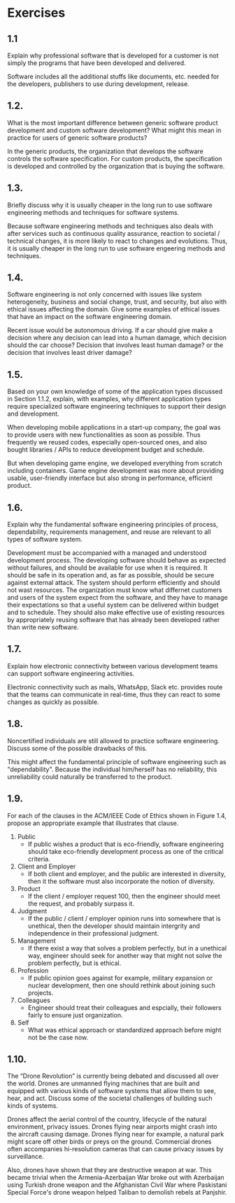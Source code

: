 # Exercises

## 1.1

Explain why professional software that is developed for a customer is not simply the programs that have been developed and delivered.

Software includes all the additional stuffs like documents, etc. needed for the developers, publishers to use during development, release.

## 1.2.

What is the most important difference between generic software product development and custom software development? What might this mean in practice for users of generic software products?

In the generic products, the organization that develops the software controls the software specification. For custom products, the specification is developed and controlled by the organization that is buying the software.

## 1.3.

Briefly discuss why it is usually cheaper in the long run to use software engineering methods and techniques for software systems.

Because software engineering methods and techniques also deals with after services such as continuous quality assurance, reaction to societal / technical changes, it is more likely to react to changes and evolutions. Thus, it is usually cheaper in the long run to use software engeering methods and techniques.

## 1.4.

Software engineering is not only concerned with issues like system heterogeneity, business and social change, trust, and security, but also with ethical issues affecting the domain. Give some examples of ethical issues that have an impact on the software engineering domain.

Recent issue would be autonomous driving. If a car should give make a decision where any decision can lead into a human damage, which decision should the car choose? Decision that involves least human damage? or the decision that involves least driver damage?

## 1.5.

Based on your own knowledge of some of the application types discussed in Section 1.1.2, explain, with examples, why different application types require specialized software engineering techniques to support their design and development.

When developing mobile applications in a start-up company, the goal was to provide users with new functionalities as soon as possible. Thus frequently we reused codes, especially open-sourced ones, and also bought libraries / APIs to reduce development budget and schedule.

But when developing game engine, we developed everything from scratch including containers. Game engine development was more about providing usable, user-friendly interface but also strong in performance, efficient product.

## 1.6.

Explain why the fundamental software engineering principles of process, dependability, requirements management, and reuse are relevant to all types of software system.

Development must be accompanied with a managed and understood development process. The developing software should behave as expected without failures, and should be available for use when it is required. It should be safe in its operation and, as far as possible, should be secure against external attack. The system should perform efficiently and should not wast resources. The organization must know what differnet customers and users of the system expect from the software, and they have to manage their expectations so that a useful system can be delivered within budget and to schedule. They should also make effective use of existing resources by appropriately reusing software that has already been developed rather than write new software.

## 1.7.

Explain how electronic connectivity between various development teams can support software engineering activities.

Electronic connectivity such as mails, WhatsApp, Slack etc. provides route that the teams can communicate in real-time, thus they can react to some changes as quickly as possible.

## 1.8.

Noncertified individuals are still allowed to practice software engineering. Discuss some of the possible drawbacks of this.

This might affect the fundamental principle of software engineering such as "dependability". Because the individual him/herself has no reliability, this unreliability could naturally be transferred to the product.

## 1.9.

For each of the clauses in the ACM/IEEE Code of Ethics shown in Figure 1.4, propose an appropriate example that illustrates that clause.

1. Public
	* If public wishes a product that is eco-friendly, software engineering should take eco-friendly development process as one of the critical criteria.
2. Client and Employer
	* If both client and employer, and the public are interested in diversity, then it the software must also incorporate the notion of diversity.
3. Product
	* If the client / employer request 100, then the engineer should meet the request, and probably surpass it.
4. Judgment
	* If the public / client / employer opinion runs into somewhere that is unethical, then the developer should maintain intergrity and independence in their professional judgment.
5. Management
	* If there exist a way that solves a problem perfectly, but in a unethical way, engineer should seek for another way that might not solve the problem perfectly, but is ethical.
6. Profession
	* If public opinion goes against for example, military expansion or nuclear development, then one should rethink about joining such projects.
7. Colleagues
	* Engineer should treat their colleagues and espcially, their followers fairly to ensure just organization.
8. Self
	* What was ethical approach or standardized approach before might not be the case now.

## 1.10.

The “Drone Revolution” is currently being debated and discussed all over the world. Drones are unmanned flying machines that are built and equipped with various kinds of software systems that allow them to see, hear, and act. Discuss some of the societal challenges of building such kinds of systems.

Drones affect the aerial control of the country, lifecycle of the natural environment, privacy issues. Drones flying near airports might crash into the aircraft causing damage. Drones flying near for example, a natural park might scare off other birds or preys on the ground. Commercial drones often accompanies hi-resolution cameras that can cause privacy issues by surveillance.

Also, drones have shown that they are destructive weapon at war. This became trivial when the Armenia-Azerbaijan War broke out with Azerbaijan using Turkish drone weapon and the Afghanistan Civil War where Paskistani Special Force's drone weapon helped Taliban to demolish rebels at Panjshir.
